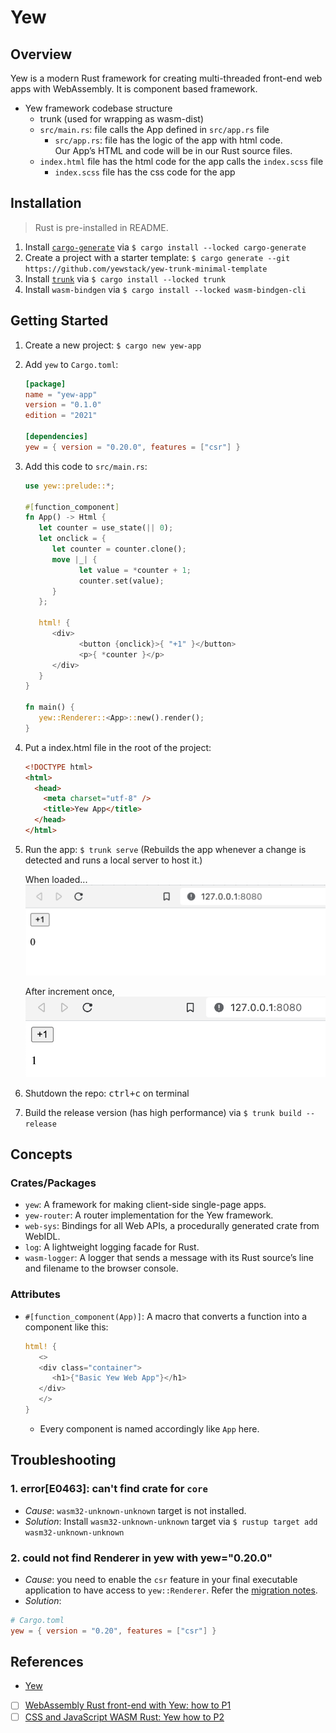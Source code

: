 # Yew

## Overview

Yew is a modern Rust framework for creating multi-threaded front-end web apps with WebAssembly. It is component based framework.

- Yew framework codebase structure
  - trunk (used for wrapping as wasm-dist)
  - `src/main.rs`: file calls the App defined in `src/app.rs` file
    - `src/app.rs`: file has the logic of the app with html code. <br/>Our App’s HTML and code will be in our Rust source files.
  - `index.html` file has the html code for the app calls the `index.scss` file
    - `index.scss` file has the css code for the app

## Installation

> Rust is pre-installed in README.

1. Install [`cargo-generate`](https://github.com/cargo-generate/cargo-generate) via `$ cargo install --locked cargo-generate`
2. Create a project with a starter template: `$ cargo generate --git https://github.com/yewstack/yew-trunk-minimal-template`
3. Install [`trunk`](https://trunkrs.dev/) via `$ cargo install --locked trunk`
4. Install `wasm-bindgen` via `$ cargo install --locked wasm-bindgen-cli`

## Getting Started

1. Create a new project: `$ cargo new yew-app`
2. Add `yew` to `Cargo.toml`:

   ```toml
   [package]
   name = "yew-app"
   version = "0.1.0"
   edition = "2021"

   [dependencies]
   yew = { version = "0.20.0", features = ["csr"] }
   ```

3. Add this code to `src/main.rs`:

   ```rust
   use yew::prelude::*;

   #[function_component]
   fn App() -> Html {
      let counter = use_state(|| 0);
      let onclick = {
         let counter = counter.clone();
         move |_| {
               let value = *counter + 1;
               counter.set(value);
         }
      };

      html! {
         <div>
               <button {onclick}>{ "+1" }</button>
               <p>{ *counter }</p>
         </div>
      }
   }

   fn main() {
      yew::Renderer::<App>::new().render();
   }
   ```

4. Put a index.html file in the root of the project:

   ```html
   <!DOCTYPE html>
   <html>
     <head>
       <meta charset="utf-8" />
       <title>Yew App</title>
     </head>
   </html>
   ```

5. Run the app: `$ trunk serve` (Rebuilds the app whenever a change is detected and runs a local server to host it.)

   When loaded...
   ![](../../img/yew-app-1.png)

   After increment once,
   ![](../../img/yew-app-2.png)

6. Shutdown the repo: <kbd>ctrl+c</kbd> on terminal
7. Build the release version (has high performance) via `$ trunk build --release`

## Concepts

### Crates/Packages

- `yew`: A framework for making client-side single-page apps.
- `yew-router`: A router implementation for the Yew framework.
- `web-sys`: Bindings for all Web APIs, a procedurally generated crate from WebIDL.
- `log`: A lightweight logging facade for Rust.
- `wasm-logger`: A logger that sends a message with its Rust source’s line and filename to the browser console.

### Attributes

- `#[function_component(App)]`: A macro that converts a function into a component like this:

  ```rust
  html! {
     <>
     <div class="container">
        <h1>{"Basic Yew Web App"}</h1>
     </div>
     </>
  }
  ```

  - Every component is named accordingly like `App` here.

## Troubleshooting

### 1. error[E0463]: can't find crate for `core`

- _Cause_: `wasm32-unknown-unknown` target is not installed.
- _Solution_: Install `wasm32-unknown-unknown` target via `$ rustup target add wasm32-unknown-unknown`

### 2. could not find Renderer in yew with yew="0.20.0"

- _Cause_: you need to enable the `csr` feature in your final executable application to have access to `yew::Renderer`. Refer the [migration notes](https://yew.rs/docs/migration-guides/yew/from-0_19_0-to-0_20_0#yew-renderer).
- _Solution_:

```toml
# Cargo.toml
yew = { version = "0.20", features = ["csr"] }
```

## References

- [Yew](https://yew.rs/)
- [ ] [WebAssembly Rust front-end with Yew: how to P1](https://tms-dev-blog.com/webassembly-rust-front-end-with-yew-how-to-p1/)
- [ ] [CSS and JavaScript WASM Rust: Yew how to P2](https://tms-dev-blog.com/css-and-javascript-wasm-rust-yew-how-to-p2/)
